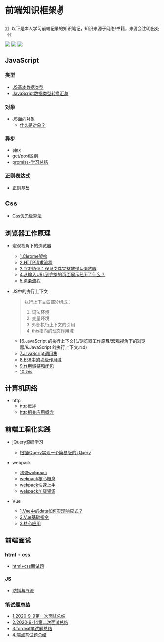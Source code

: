 # 前端知识框架:v:

》》以下是本人学习前端记录的知识笔记，知识来源于网络/书籍，来源会注明出处《《

[![](https://img.shields.io/badge/Note-JavaScript-important)](点击跳转的链接)	[![](https://img.shields.io/badge/Note-Css-blue)](点击跳转的链接) 	![](https://img.shields.io/badge/Note-计算机网络-blueviolet)



## JavaScript



### 类型

- [JS基本数据类型](https://github.com/ZHHHH9980/ZH-FEnote/blob/master/JavaScript/类型/JavaScript基本数据类型.md)
- [JavaScript数据类型转换汇总](https://github.com/ZHHHH9980/ZH-FEnote/blob/master/JavaScript/类型/JavaScript数据类型转换汇总.md)

### 对象

- JS面向对象
  - [什么是对象？](./JavaScript/对象/JS中的对象是什么？.md)



### 异步

- [ajax](./JavaScript/异步/AJAX.md)
- [get/post区别](./JavaScript/异步/get和post的区别.md)
- [promise-学习总结](./JavaScript/异步/get和post的区别.md)





### 正则表达式

- [正则基础](./JavaScript/正则表达式/正则基础.md)







## Css

- [Css优先级算法](./Css/css优先级算法.md)





## 浏览器工作原理

- 宏观视角下的浏览器
  - [1.Chrome架构](./浏览器工作原理/宏观视角下的浏览器/1.Chrome架构.md)
  - [2.HTTP请求流程](./浏览器工作原理/宏观视角下的浏览器/2.HTTP请求流程.md)
  - [3.TCP协议：保证文件完整被送达浏览器](./浏览器工作原理/宏观视角下的浏览器/3.TCP协议：保证文件完整被送达浏览器.md)
  - [4.从输入URL到完整的页面展示经历了什么？](./浏览器工作原理/宏观视角下的浏览器/4.从输入URL到完整的页面展示经历了什么？.md)
  - [5.渲染流程](./浏览器工作原理/宏观视角下的浏览器/5.渲染流程.md)
  
  
  
- JS中的执行上下文

  > 执行上下文四部分组成：
  >
  > 1. 词法环境
  > 2. 变量环境
  > 3. 外部执行上下文的引用
  > 4. this指向的动态作用域

  - [6.JavaScript 的执行上下文](./浏览器工作原理/宏观视角下的浏览器/6.JavaScript 的执行上下文.md)
  - [7.JavaScript调用栈](./浏览器工作原理/宏观视角下的浏览器/7.JavaScript调用栈.md)
  - [8.ES6中的块级作用域](./浏览器工作原理/宏观视角下的浏览器/8.ES6中的块级作用域.md)
  - [9.作用域链和闭包](./浏览器工作原理/宏观视角下的浏览器/9.作用域链和闭包.md)
  - [10.this](./浏览器工作原理/宏观视角下的浏览器/10.this.md)





## 计算机网络

- http
  - [http概述](https://github.com/ZHHHH9980/ZH-FEnote/blob/master/计算机网络/http/http概述.md)
  - [http相关应用概念](https://github.com/ZHHHH9980/ZH-FEnote/blob/master/计算机网络/http/http相关应用概念.md)





## 前端工程化实践

- jQuery源码学习
  
  - [根据jQuery实现一个简易版的zQuery](./前端工程实践/jQuery源码学习)



- webpack
  - [初识webpack](./前端工程实践/webpack/初识webpack.md)
  - [webpack核心概念](./前端工程实践/webpack/webpack核心概念.md)
  - [webpack快速上手](./前端工程实践/webpack/webpack快速上手.md)
  - [webpack加载资源](./前端工程实践/webpack/webpack加载资源.md)



- Vue
  - [1.Vue中的data如何实现响应式？](./前端工程实践/Vue/1.Vue中的data如何实现响应式？.md)
  - [2.Vue基础指令](./前端工程实践/Vue/2.Vue基础指令.md)
  - [3.核心应用](./前端工程实践/Vue/3.核心应用.md)



## 前端面试

### html + css

- [html+css面试题](./前端面试/html+css面试题.md)

### JS

- [防抖与节流](./前端面试/防抖与节流.md)

### 笔试题总结

- [1.2020-9-9第一次面试总结](./前端面试/面试经验/1.2020-9-9第一次面试总结.md)
- [2.2020-9-14第二次面试总结](./前端面试/面试经验/2.2020-9-14第二次面试总结.md)
- [3.fordeal笔试题总结](./前端面试/面试经验/3.fordeal笔试题总结.md)
- [4.端点笔试题总结](./前端面试/面试经验/4.端点笔试题总结.md)



